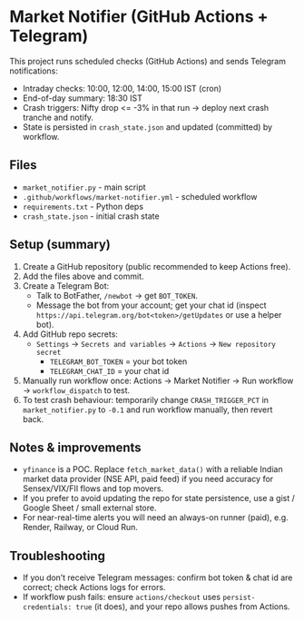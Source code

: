 # Market Notifier (GitHub Actions + Telegram)

This project runs scheduled checks (GitHub Actions) and sends Telegram notifications:
- Intraday checks: 10:00, 12:00, 14:00, 15:00 IST (cron)
- End-of-day summary: 18:30 IST
- Crash triggers: Nifty drop <= -3% in that run → deploy next crash tranche and notify.
- State is persisted in `crash_state.json` and updated (committed) by workflow.

## Files
- `market_notifier.py` - main script
- `.github/workflows/market-notifier.yml` - scheduled workflow
- `requirements.txt` - Python deps
- `crash_state.json` - initial crash state

## Setup (summary)
1. Create a GitHub repository (public recommended to keep Actions free).
2. Add the files above and commit.
3. Create a Telegram Bot:
   - Talk to BotFather, `/newbot` → get `BOT_TOKEN`.
   - Message the bot from your account; get your chat id (inspect `https://api.telegram.org/bot<token>/getUpdates` or use a helper bot).
4. Add GitHub repo secrets:
   - `Settings` → `Secrets and variables` → `Actions` → `New repository secret`
     - `TELEGRAM_BOT_TOKEN` = your bot token
     - `TELEGRAM_CHAT_ID` = your chat id
5. Manually run workflow once: Actions → Market Notifier → Run workflow → `workflow_dispatch` to test.
6. To test crash behaviour: temporarily change `CRASH_TRIGGER_PCT` in `market_notifier.py` to `-0.1` and run workflow manually, then revert back.

## Notes & improvements
- `yfinance` is a POC. Replace `fetch_market_data()` with a reliable Indian market data provider (NSE API, paid feed) if you need accuracy for Sensex/VIX/FII flows and top movers.
- If you prefer to avoid updating the repo for state persistence, use a gist / Google Sheet / small external store.
- For near-real-time alerts you will need an always-on runner (paid), e.g. Render, Railway, or Cloud Run.

## Troubleshooting
- If you don’t receive Telegram messages: confirm bot token & chat id are correct; check Actions logs for errors.
- If workflow push fails: ensure `actions/checkout` uses `persist-credentials: true` (it does), and your repo allows pushes from Actions.

